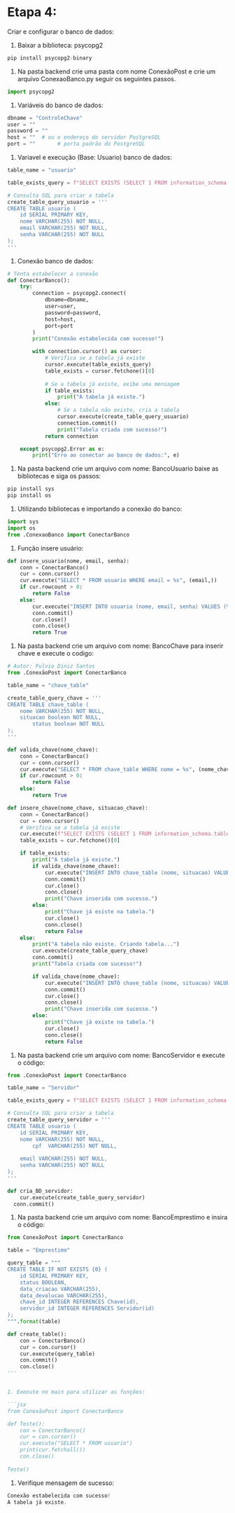 # Etapa 4:

Criar e configurar o banco de dados:

1. Baixar a biblioteca: psycopg2

```python
pip install psycopg2-binary
```

1. Na pasta backend crie uma pasta com nome ConexãoPost e crie um arquivo ConexaoBanco.py seguir os seguintes passos.

```python
import psycopg2
```

1. Variáveis do banco de dados:

```python
dbname = "ControleChave"
user = ""
password = ""
host = ""  # ou o endereço do servidor PostgreSQL
port = ""       # porta padrão do PostgreSQL
```

1. Variavel e execução (Base: Usuario) banco de dados:

```python
table_name = "usuario"

table_exists_query = f"SELECT EXISTS (SELECT 1 FROM information_schema.tables WHERE table_name = '{table_name}')"

# Consulta SQL para criar a tabela
create_table_query_usuario = '''
CREATE TABLE usuario (
    id SERIAL PRIMARY KEY,
    nome VARCHAR(255) NOT NULL,
    email VARCHAR(255) NOT NULL,
    senha VARCHAR(255) NOT NULL
);
'''
```

1. Conexão banco de dados:

```python
# Tenta estabelecer a conexão
def ConectarBanco():
    try:
        connection = psycopg2.connect(
            dbname=dbname,
            user=user,
            password=password,
            host=host,
            port=port
        )
        print("Conexão estabelecida com sucesso!")

        with connection.cursor() as cursor:
            # Verifica se a tabela já existe
            cursor.execute(table_exists_query)
            table_exists = cursor.fetchone()[0]
            
            # Se a tabela já existe, exibe uma mensagem
            if table_exists:
                print("A tabela já existe.")
            else:
                # Se a tabela não existe, cria a tabela
                cursor.execute(create_table_query_usuario)
                connection.commit()
                print("Tabela criada com sucesso!")
            return connection

    except psycopg2.Error as e:
        print("Erro ao conectar ao banco de dados:", e)
```

1. Na pasta backend crie um arquivo com nome: BancoUsuario  baixe as bibliotecas e siga os passos:

```python
pip install sys
pip install os
```

1. Utilizando bibliotecas e importando a conexão do banco:

```python
import sys
import os
from .ConexaoBanco import ConectarBanco
```

1. Função insere usuário: 

```python
def insere_usuario(nome, email, senha):
    conn = ConectarBanco()
    cur = conn.cursor()
    cur.execute("SELECT * FROM usuario WHERE email = %s", (email,))
    if cur.rowcount > 0:
        return False
    else:
        cur.execute("INSERT INTO usuario (nome, email, senha) VALUES (%s, %s, %s)", (nome, email, senha))
        conn.commit()
        cur.close()
        conn.close()
        return True
```

1. Na pasta backend crie um arquivo com nome: BancoChave para inserir chave e execute o codigo: 

```python
# Autor: Fulvio Diniz Santos
from .ConexãoPost import ConectarBanco

table_name = "chave_table"

create_table_query_chave = '''
CREATE TABLE chave_table (
    nome VARCHAR(255) NOT NULL,
    situacao boolean NOT NULL,
		status boolean NOT NULL
);
'''

def valida_chave(nome_chave):
    conn = ConectarBanco()
    cur = conn.cursor()
    cur.execute("SELECT * FROM chave_table WHERE nome = %s", (nome_chave,))
    if cur.rowcount > 0:
        return False
    else:
        return True

def insere_chave(nome_chave, situacao_chave):
    conn = ConectarBanco()
    cur = conn.cursor()
    # Verifica se a tabela já existe
    cur.execute(f"SELECT EXISTS (SELECT 1 FROM information_schema.tables WHERE table_name = '{table_name}')")
    table_exists = cur.fetchone()[0]

    if table_exists:
        print("A tabela já existe.")
        if valida_chave(nome_chave):
            cur.execute("INSERT INTO chave_table (nome, situacao) VALUES (%s, %s)", (nome_chave, situacao_chave))
            conn.commit()
            cur.close()
            conn.close()
            print("Chave inserida com sucesso.")
        else:
            print("Chave já existe na tabela.")
            cur.close()
            conn.close()
            return False
    else:
        print("A tabela não existe. Criando tabela...")
        cur.execute(create_table_query_chave)
        conn.commit()
        print("Tabela criada com sucesso!")

        if valida_chave(nome_chave):
            cur.execute("INSERT INTO chave_table (nome, situacao) VALUES (%s, %s)", (nome_chave, situacao_chave))
            conn.commit()
            cur.close()
            conn.close()
            print("Chave inserida com sucesso.")
        else:
            print("Chave já existe na tabela.")
            cur.close()
            conn.close()
            return False
```

1. Na pasta backend crie um arquivo com nome: BancoServidor e execute o código:

```python
from .ConexãoPost import ConectarBanco

table_name = "Servidor"

table_exists_query = f"SELECT EXISTS (SELECT 1 FROM information_schema.tables WHERE table_name = '{table_name}')"

# Consulta SQL para criar a tabela
create_table_query_servidor = '''
CREATE TABLE usuario (
    id SERIAL PRIMARY KEY,
    nome VARCHAR(255) NOT NULL,
		cpf  VARCHAR(255) NOT NULL,
		
    email VARCHAR(255) NOT NULL,
    senha VARCHAR(255) NOT NULL
);
'''

def cria_BD_servidor:
	cur.execute(create_table_query_servidor)
  conn.commit()
```

1. Na pasta backend crie um arquivo com nome: BancoEmprestimo e insira o código:

```python
from ConexãoPost import ConectarBanco

table = "Emprestimo"

query_table = """
CREATE TABLE IF NOT EXISTS {0} (
    id SERIAL PRIMARY KEY,
    status BOOLEAN,
    data_criacao VARCHAR(255),
    data_devolucao VARCHAR(255),
    chave_id INTEGER REFERENCES Chave(id),
    servidor_id INTEGER REFERENCES Servidor(id)
);
""".format(table)

def create_table():
    con = ConectarBanco()
    cur = con.cursor()
    cur.execute(query_table)
    con.commit()
    con.close()
'''


1. Execute no main para utilizar as funções:

```jsx
from ConexãoPost import ConectarBanco

def Teste():
    con = ConectarBanco()
    cur = con.cursor()
    cur.execute("SELECT * FROM usuario")
    print(cur.fetchall())
    con.close()
    
Teste()
```

1. Verifique mensagem de sucesso:

```jsx
Conexão estabelecida com sucesso!
A tabela já existe.
```
